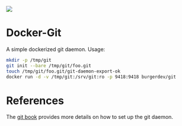 [![](https://images.microbadger.com/badges/image/burgerdev/git.svg)](https://microbadger.com/images/burgerdev/git "MicroBadger")

# Docker-Git

A simple dockerized git daemon. Usage:

```bash
mkdir -p /tmp/git
git init --bare /tmp/git/foo.git
touch /tmp/git/foo.git/git-daemon-export-ok
docker run -d -v /tmp/git:/srv/git:ro -p 9418:9418 burgerdev/git
```

# References

The [git book](https://git-scm.com/book/en/v2/Git-on-the-Server-Git-Daemon)
provides more details on how to set up the git daemon.
